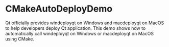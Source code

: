 # CMakeAutoDeployDemo
Qt officially provides windeployqt on Windows and macdeployqt on MacOS to help developers deploy Qt application. This demo shows how to automatically call windeployqt on Windows or macdeployqt on MacOS using CMake. 
